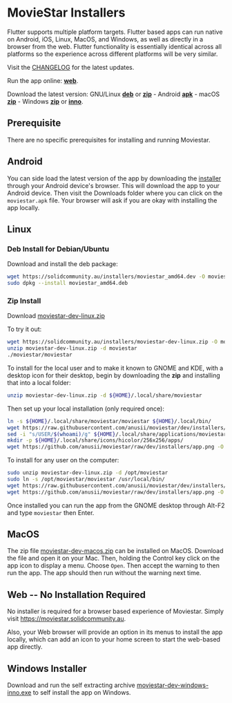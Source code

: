 # MovieStar Installers

Flutter supports multiple platform targets. Flutter based apps can run
native on Android, iOS, Linux, MacOS, and Windows, as well as directly
in a browser from the web. Flutter functionality is essentially
identical across all platforms so the experience across different
platforms will be very similar.

Visit the
[CHANGELOG](https://github.com/anusii/moviestar/blob/dev/CHANGELOG.md)
for the latest updates.

Run the app online: [**web**](https://moviestar.solidcommunity.au).

Download the latest version:
GNU/Linux
[**deb**](https://solidcommunity.au/installers/moviestar_amd64.deb) or
[**zip**](https://solidcommunity.au/installers/moviestar-dev-linux.zip) -
Android
[**apk**](https://solidcommunity.au/installers/moviestar.apk) -
macOS
[**zip**](https://solidcommunity.au/installers/moviestar-dev-macos.zip) -
Windows
[**zip**](https://solidcommunity.au/installers/moviestar-dev-windows.zip) or
[**inno**](https://solidcommunity.au/installers/moviestar-dev-windows-inno.exe).

## Prerequisite

There are no specific prerequisites for installing and running
Moviestar.

## Android

You can side load the latest version of the app by downloading the
[installer](https://solidcommunity.au/installers/moviestar.apk) through
your Android device's browser. This will download the app to your
Android device. Then visit the Downloads folder where you can click on
the `moviestar.apk` file. Your browser will ask if you are okay with
installing the app locally.

## Linux

### Deb Install for Debian/Ubuntu

Download and install the deb package:

```bash
wget https://solidcommunity.au/installers/moviestar_amd64.dev -O moviestar_amd64.deb
sudo dpkg --install moviestar_amd64.deb
```

### Zip Install

Download [moviestar-dev-linux.zip](https://solidcommunity.au/installers/moviestar-dev-linux.zip)

To try it out:

```bash
wget https://solidcommunity.au/installers/moviestar-dev-linux.zip -O moviestar-dev-linux.zip
unzip moviestar-dev-linux.zip -d moviestar
./moviestar/moviestar
```

To install for the local user and to make it known to GNOME and KDE,
with a desktop icon for their desktop, begin by downloading the **zip** and
installing that into a local folder:

```bash
unzip moviestar-dev-linux.zip -d ${HOME}/.local/share/moviestar
```

Then set up your local installation (only required once):

```bash
ln -s ${HOME}/.local/share/moviestar/moviestar ${HOME}/.local/bin/
wget https://raw.githubusercontent.com/anusii/moviestar/dev/installers/app.desktop -O ${HOME}/.local/share/applications/moviestar.desktop
sed -i "s/USER/$(whoami)/g" ${HOME}/.local/share/applications/moviestar.desktop
mkdir -p ${HOME}/.local/share/icons/hicolor/256x256/apps/
wget https://github.com/anusii/moviestar/raw/dev/installers/app.png -O ${HOME}/.local/share/icons/hicolor/256x256/apps/moviestar.png
```

To install for any user on the computer:

```bash
sudo unzip moviestar-dev-linux.zip -d /opt/moviestar
sudo ln -s /opt/moviestar/moviestar /usr/local/bin/
wget https://raw.githubusercontent.com/anusii/moviestar/dev/installers/app.desktop -O ${HOME}/usr/local/share/applications/moviestar.desktop
wget https://github.com/anusii/moviestar/raw/dev/installers/app.png -O ${HOME}/use/local/share/icons/moviestar.png
```

Once installed you can run the app from the GNOME desktop through
Alt-F2 and type `moviestar` then Enter.

## MacOS

The zip file
[moviestar-dev-macos.zip](https://solidcommunity.au/installers/moviestar-dev-macos.zip)
can be installed on MacOS. Download the file and open it on your
Mac. Then, holding the Control key click on the app icon to display a
menu. Choose `Open`. Then accept the warning to then run the app. The
app should then run without the warning next time.

## Web -- No Installation Required

No installer is required for a browser based experience of
Moviestar. Simply visit https://moviestar.solidcommunity.au.

Also, your Web browser will provide an option in its menus to install
the app locally, which can add an icon to your home screen to start
the web-based app directly.

## Windows Installer

Download and run the self extracting archive
[moviestar-dev-windows-inno.exe](https://solidcommunity.au/installers/moviestar-dev-windows-inno.exe)
to self install the app on Windows.

